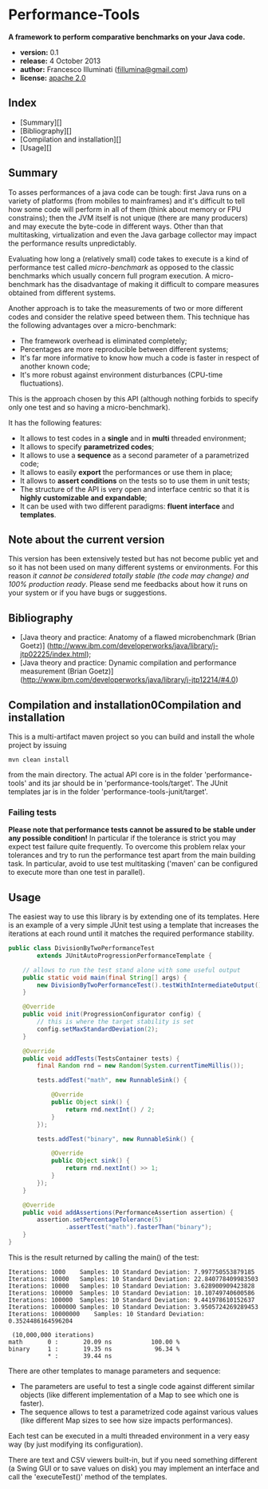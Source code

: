 Performance-Tools
=================

__A framework to perform comparative benchmarks on your Java code.__

- __version:__ 0.1
- __release:__ 4 October 2013
- __author:__ Francesco Illuminati (fillumina@gmail.com)
- __license:__ [apache 2.0](http://www.apache.org/licenses/LICENSE-2.0)


## Index ##
- [Summary][]
- [Bibliography][]
- [Compilation and installation][]
- [Usage][]


## Summary ##

To asses performances of a java code can be tough:
first Java runs on a variety of platforms (from mobiles to mainframes)
and it's difficult to tell how some code will perform in all of them
(think about memory or FPU constrains);
then the JVM itself is not unique (there are many producers) and may
execute the byte-code in different ways.
Other than that multitasking, virtualization and even the Java
garbage collector may impact the performance results unpredictably.

Evaluating how long a (relatively small) code takes to execute is a kind
of performance test called *micro-benchmark* as opposed to the classic
benchmarks which usually concern full program execution.
A micro-benchmark has the disadvantage of making it difficult to compare
measures obtained from different systems.

Another approach is to take the measurements of two or more different codes
and consider the relative speed between them.
This technique has the following advantages over a micro-benchmark:
* The framework overhead is eliminated completely;
* Percentages are more reproducible between different systems;
* It's far more informative to know how much a code is faster in respect of
another known code;
* It's more robust against environment disturbances (CPU-time fluctuations).

This is the approach chosen by this API (although nothing forbids to specify
only one test and so having a micro-benchmark).

It has the following features:
* It allows to test codes in a __single__ and in __multi__ threaded environment;
* It allows to specify __parametrized codes__;
* It allows to use a __sequence__ as a second parameter of a parametrized code;
* It allows to easily __export__ the performances or use them in place;
* It allows to __assert conditions__ on the tests so to use them in unit tests;
* The structure of the API is very open and interface centric so that it is
__highly customizable and expandable__;
* It can be used with two different paradigms: __fluent interface__ and
__templates__.

## Note about the current version
This version has been extensively tested but has not
become public yet and so it has not been used on many different systems or
environments. For this reason *it cannot be considered totally stable
(the code may change) and 100% production ready*.
Please send me feedbacks about how it runs on your system or
if you have bugs or suggestions.

## Bibliography ##
* [Java theory and practice: Anatomy of a flawed microbenchmark (Brian Goetz)]
(http://www.ibm.com/developerworks/java/library/j-jtp02225/index.html);
* [Java theory and practice: Dynamic compilation and performance measurement
(Brian Goetz)]
(http://www.ibm.com/developerworks/java/library/j-jtp12214/#4.0)

## Compilation and installation0Compilation and installation ##
This is a multi-artifact maven project so you can build and install the whole
project by issuing

    mvn clean install

from the main directory. The actual API core is in the folder
'performance-tools' and its jar should be in 'performance-tools/target'.
The JUnit templates jar is in the folder 'performance-tools-junit/target'.

### Failing tests
__Please note that performance tests cannot be assured to be stable under
any possible condition!__ In particular if the tolerance is strict you may
expect test failure quite frequently. To overcome this problem relax your
tolerances and try to run the performance test apart from the main
building task. In particular, avoid to use test multitasking ('maven' can be
configured to execute more than one test in parallel).

## Usage ##
The easiest way to use this library is by extending one of its templates.
Here is an example of a very simple JUnit test using a template that increases
the iterations at each round until it matches the required performance stability.

```java
public class DivisionByTwoPerformanceTest
        extends JUnitAutoProgressionPerformanceTemplate {

    // allows to run the test stand alone with some useful output
    public static void main(final String[] args) {
        new DivisionByTwoPerformanceTest().testWithIntermediateOutput();
    }

    @Override
    public void init(ProgressionConfigurator config) {
        // this is where the target stability is set
        config.setMaxStandardDeviation(2);
    }

    @Override
    public void addTests(TestsContainer tests) {
        final Random rnd = new Random(System.currentTimeMillis());

        tests.addTest("math", new RunnableSink() {

            @Override
            public Object sink() {
                return rnd.nextInt() / 2;
            }
        });

        tests.addTest("binary", new RunnableSink() {

            @Override
            public Object sink() {
                return rnd.nextInt() >> 1;
            }
        });
    }

    @Override
    public void addAssertions(PerformanceAssertion assertion) {
        assertion.setPercentageTolerance(5)
                .assertTest("math").fasterThan("binary");
    }
}
```

This is the result returned by calling the main() of the test:

```
Iterations: 1000	Samples: 10	Standard Deviation: 7.997750553879185
Iterations: 10000	Samples: 10	Standard Deviation: 22.840778409983503
Iterations: 10000	Samples: 10	Standard Deviation: 3.628900909423828
Iterations: 100000	Samples: 10	Standard Deviation: 10.10749740600586
Iterations: 100000	Samples: 10	Standard Deviation: 9.441978610152637
Iterations: 1000000	Samples: 10	Standard Deviation: 3.9505724269289453
Iterations: 10000000	Samples: 10	Standard Deviation: 0.3524486164596204

 (10,000,000 iterations)
math  	   0 :	     20.09 ns		    100.00 %
binary	   1 :	     19.35 ns		     96.34 %
           * :	     39.44 ns
```

There are other templates to manage parameters and sequence:
* The parameters are useful to test a single code against different similar
objects (like different implementation of a Map to see which one is faster).
* The sequence allows to test a parametrized code against various values (like
different Map sizes to see how size impacts performances).

Each test can be executed in a multi threaded environment in a very easy way
(by just modifying its configuration).

There are text and CSV viewers built-in, but if you need something different
(a Swing GUI or to save values on disk) you may implement an interface and call
the 'executeTest()' method of the templates.